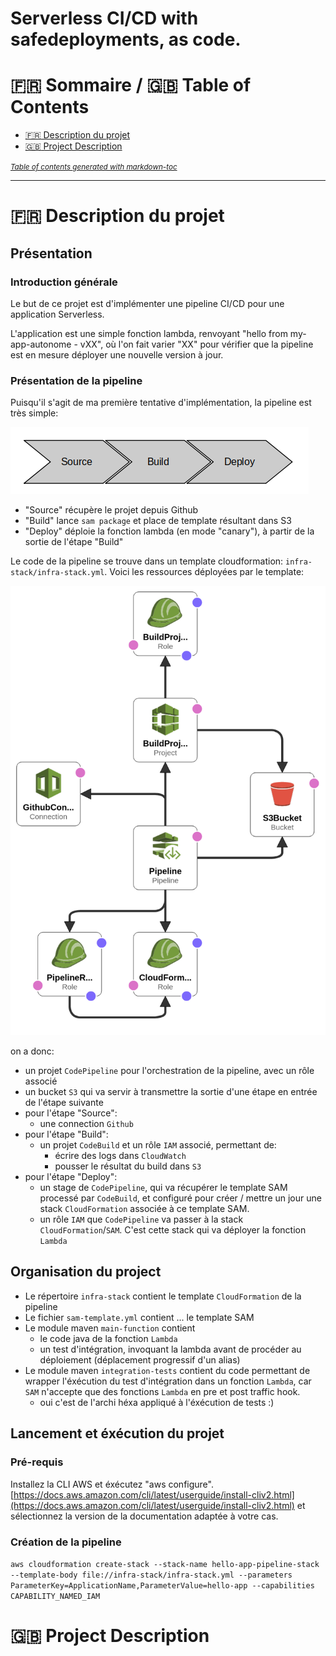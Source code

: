 # Serverless CI/CD with safedeployments, as code.

:fr: Sommaire / :gb: Table of Contents
=================

<!--ts-->

- [:fr: Description du projet](#fr-description-du-projet)
- [:gb: Project Description](#gb-project-description)


<small><i><a href='http://ecotrust-canada.github.io/markdown-toc/'>Table of contents generated with markdown-toc</a></i></small>


---

# :fr: Description du projet

## Présentation

### Introduction générale

Le but de ce projet est d'implémenter une pipeline CI/CD pour une application Serverless.

L'application est une simple fonction lambda, renvoyant "hello from my-app-autonome - vXX", où l'on fait varier "XX" 
pour vérifier que la pipeline est en mesure déployer une nouvelle version à jour.

### Présentation de la pipeline

Puisqu'il s'agit de ma première tentative d'implémentation, la pipeline est très simple: 

![](docs/1-pipeline-draw.png)

- "Source" récupère le projet depuis Github
- "Build" lance `sam package` et place de template résultant dans S3
- "Deploy" déploie la fonction lambda (en mode "canary"), à partir de la sortie de l'étape "Build"

Le code de la pipeline se trouve dans un template cloudformation: `infra-stack/infra-stack.yml`. 
Voici les ressources déployées par le template:

![](docs/2-infra-stack-designer-view.png)

on a donc: 

- un projet `CodePipeline` pour l'orchestration de la pipeline, avec un rôle associé 
- un bucket `S3` qui va servir à transmettre la sortie d'une étape en entrée de l'étape suivante
- pour l'étape "Source": 
  - une connection `Github`
- pour l'étape "Build":
  - un projet `CodeBuild` et un rôle `IAM` associé, permettant de:
    - écrire des logs dans `CloudWatch`
    - pousser le résultat du build dans `S3`
- pour l'étape "Deploy":
  - un stage de `CodePipeline`, qui va récupérer le template SAM processé par  `CodeBuild`, et configuré pour créer / mettre un jour une stack `CloudFormation` associée à ce template SAM. 
  - un rôle `IAM` que `CodePipeline` va passer à la stack `CloudFormation`/`SAM`. C'est cette stack qui va déployer la fonction `Lambda`   

## Organisation du project

- Le répertoire `infra-stack` contient le template `CloudFormation` de la pipeline
- Le fichier `sam-template.yml` contient ... le template SAM
- Le module maven `main-function` contient 
  - le code java de la fonction `Lambda`
  - un test d'intégration, invoquant la lambda avant de procéder au déploiement (déplacement progressif d'un alias)
- Le module maven `integration-tests` contient du code permettant de wrapper l'éxécution du test d'intégration dans un fonction `Lambda`, car `SAM` n'accepte que des fonctions `Lambda` en pre et post traffic hook. 
  - oui c'est de l'archi héxa appliqué à l'éxécution de tests :) 

##  Lancement et éxécution du projet

### Pré-requis

Installez la CLI AWS et éxécutez "aws configure".
[https://docs.aws.amazon.com/cli/latest/userguide/install-cliv2.html](https://docs.aws.amazon.com/cli/latest/userguide/install-cliv2.html) 
et sélectionnez la version de la documentation adaptée à votre cas.

### Création de la pipeline

`aws cloudformation create-stack --stack-name hello-app-pipeline-stack --template-body file://infra-stack/infra-stack.yml --parameters ParameterKey=ApplicationName,ParameterValue=hello-app --capabilities CAPABILITY_NAMED_IAM`

# :gb: Project Description